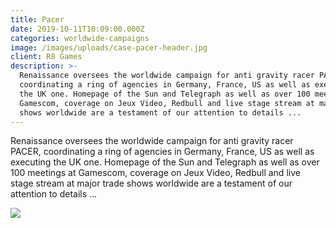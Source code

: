 ```yaml
---
title: Pacer
date: 2019-10-11T10:09:00.000Z
categories: worldwide-campaigns
image: /images/uploads/case-pacer-header.jpg
client: R8 Games
description: >-
  Renaissance oversees the worldwide campaign for anti gravity racer PACER,
  coordinating a ring of agencies in Germany, France, US as well as executing
  the UK one. Homepage of the Sun and Telegraph as well as over 100 meetings at
  Gamescom, coverage on Jeux Video, Redbull and live stage stream at major trade
  shows worldwide are a testament of our attention to details ...
---
```

Renaissance oversees the worldwide campaign for anti gravity racer PACER, coordinating a ring of agencies in Germany, France, US as well as executing the UK one. Homepage of the Sun and Telegraph as well as over 100 meetings at Gamescom, coverage on Jeux Video, Redbull and live stage stream at major trade shows worldwide are a testament of our attention to details ...

![](/images/uploads/case-pacer-img.jpg)
